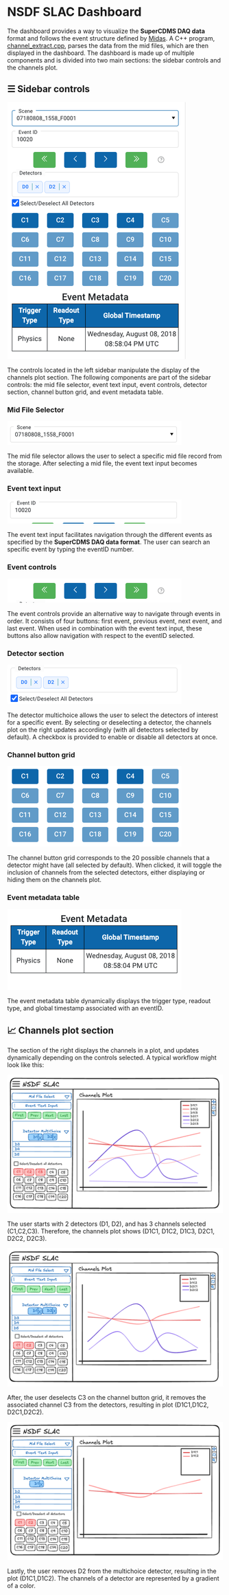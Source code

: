 # NSDF SLAC Dashboard

The dashboard provides a way to visualize the **SuperCDMS DAQ data** format and follows the event structure defined by [Midas](https://daq00.triumf.ca/MidasWiki/index.php/Event_Structure). A C++ program, [channel_extract.cpp](../channel_extract.cpp), parses the data from the mid files, which are then displayed in the dashboard. The dashboard is made up of multiple components and is divided into two main sections: the sidebar controls and the channels plot.

## ☰ Sidebar controls

![sidebar_controls](../assets/leftsidebar.png)

The controls located in the left sidebar manipulate the display of the channels plot section. The following components are part of the sidebar controls: the mid file selector, event text input, event controls, detector section, channel button grid, and event metadata table.

### Mid File Selector

![mid_file_selector](../assets/midfileselect_section.png)

The mid file selector allows the user to select a specific mid file record from the storage. After selecting a mid file, the event text input becomes available.

### Event text input

![event_text_input](../assets/eventtextinput_section.png)

The event text input facilitates navigation through the different events as specified by the **SuperCDMS DAQ data format**. The user can search an specific event by typing the eventID number.

### Event controls

![event_controls](../assets/eventcontrols_section.png)

The event controls provide an alternative way to navigate through events in order. It consists of four buttons: first event, previous event, next event, and last event. When used in combination with the event text input, these buttons also allow navigation with respect to the eventID selected.

### Detector section

![detectormultichoice](../assets/multichoicedetectors_section.png)

The detector multichoice allows the user to select the detectors of interest for a specific event. By selecting or deselecting a detector, the channels plot on the right updates accordingly (with all detectors selected by default). A checkbox is provided to enable or disable all detectors at once.

### Channel button grid

![channel_button_grid](../assets/channelgrid_section.png)

The channel button grid corresponds to the 20 possible channels that a detector might have (all selected by default). When clicked, it will toggle the inclusion of channels from the selected detectors, either displaying or hiding them on the channels plot.

### Event metadata table

![event_metadata_table](../assets/eventmetadata_section.png)

The event metadata table dynamically displays the trigger type, readout type, and global timestamp associated with an eventID.

## 📈 Channels plot section

The section of the right displays the channels in a plot, and updates dynamically depending on the controls selected. A typical workflow might look like this:

![dashboard_workflow_1](../assets/UI_SLAC_1.png)

The user starts with 2 detectors (D1, D2), and has 3 channels selected (C1,C2,C3). Therefore, the channels plot shows (D1C1, D1C2, D1C3, D2C1, D2C2, D2C3).

![dashboard_workflow_2](../assets/UI_SLAC_2.png)

After, the user deselects C3 on the channel button grid, it removes the associated channel C3 from the detectors, resulting in plot (D1C1,D1C2, D2C1,D2C2).

![dashboard_workflow_3](../assets/UI_SLAC_3.png)

Lastly, the user removes D2 from the multichoice detector, resulting in the plot (D1C1,D1C2). The channels of a detector are represented by a gradient of a color.
